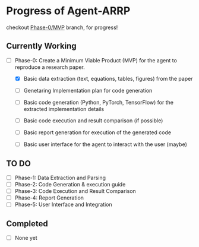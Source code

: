 # Progress of Agent-ARRP
checkout [Phase-0/MVP](https://github.com/anemvamsi4/Agent-ARRP/tree/phase-0/MVP) branch, for progress!
## Currently Working

- [ ] Phase-0: Create a Minimum Viable Product (MVP) for the agent to reproduce a research paper.

    - [x] Basic data extraction (text, equations, tables, figures) from the paper
    - [ ] Genetaring Implementation plan for code generation
    - [ ] Basic code generation (Python, PyTorch, TensorFlow) for the extracted implementation details
    - [ ] Basic code execution and result comparison (if possible)
    - [ ] Basic report generation for execution of the generated code
    - [ ] Basic user interface for the agent to interact with the user (maybe)


## TO DO
- [ ] Phase-1: Data Extraction and Parsing
- [ ] Phase-2: Code Generation & execution guide
- [ ] Phase-3: Code Execution and Result Comparison
- [ ] Phase-4: Report Generation
- [ ] Phase-5: User Interface and Integration

## Completed
- [ ] None yet
